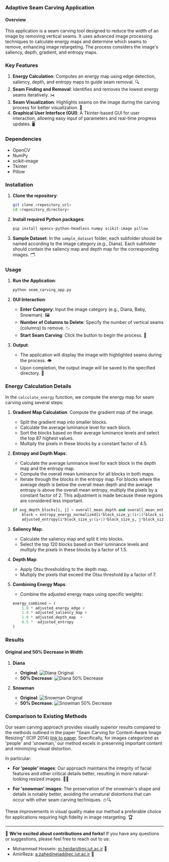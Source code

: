 ### Adaptive Seam Carving Application

#### Overview

This application is a seam carving tool designed to reduce the width of an image by removing vertical seams. It uses advanced image processing techniques to calculate energy maps and determine which seams to remove, enhancing image retargeting. The process considers the image's saliency, depth, gradient, and entropy maps.

### Key Features

1. **Energy Calculation**: Computes an energy map using edge detection, saliency, depth, and entropy maps to guide seam removal. 🔍
2. **Seam Finding and Removal**: Identifies and removes the lowest energy seams iteratively. ✂️
3. **Seam Visualization**: Highlights seams on the image during the carving process for better visualization. 🌟
4. **Graphical User Interface (GUI)**: A Tkinter-based GUI for user interaction, allowing easy input of parameters and real-time progress updates. 🖥️

### Dependencies

- OpenCV
- NumPy
- scikit-image
- Tkinter
- Pillow

### Installation

1. **Clone the repository**:
   ```bash
   git clone <repository_url>
   cd <repository_directory>
   ```

2. **Install required Python packages**:
   ```bash
   pip install opencv-python-headless numpy scikit-image pillow
   ```
3. **Sample Dataset**:
   In the `sample_dataset` folder, each subfolder should be named according to the image category (e.g., Diana). Each subfolder should contain the saliency map and depth map for the corresponding images. 🗂️

### Usage

1. **Run the Application**:
   ```bash
   python seam_carving_app.py
   ```

2. **GUI Interaction**:
   - **Enter Category**: Input the image category (e.g., Diana, Baby, Snowman). 🖼️
   - **Number of Columns to Delete**: Specify the number of vertical seams (columns) to remove. 📉
   - **Start Seam Carving**: Click the button to begin the process. 🚀

3. **Output**:
   - The application will display the image with highlighted seams during the process. 👁️
   - Upon completion, the output image will be saved to the specified directory. 💾

### Energy Calculation Details

In the `calculate_energy` function, we compute the energy map for seam carving using several steps:

1. **Gradient Map Calculation**: Compute the gradient map of the image.
   - Split the gradient map into smaller blocks.
   - Calculate the average luminance level for each block.
   - Sort the blocks based on their average luminance levels and select the top 87 highest values.
   - Multiply the pixels in these blocks by a constant factor of 4.5.

2. **Entropy and Depth Maps**:
   - Calculate the average luminance level for each block in the depth map and the entropy map.
   - Compute the overall mean luminance for all blocks in both maps.
   - Iterate through the blocks in the entropy map. For blocks where the average depth is below the overall mean depth and the average entropy is above the overall mean entropy, multiply the pixels by a constant factor of 2. This adjustment is made because these regions are considered less important.

   ```python
   if avg_depth_blocks[i, j] < overall_mean_depth and overall_mean_entropy < avg_entropy_blocks[i, j]:
       block = entropy_energy_normalized[i*block_size_y:(i+1)*block_size_y, j*block_size_x:(j+1)*block_size_x]
       adjusted_entropy[i*block_size_y:(i+1)*block_size_y, j*block_size_x:(j+1)*block_size_x] = 2 * block
   ```

3. **Saliency Map**:
   - Calculate the saliency map and split it into blocks.
   - Select the top 120 blocks based on their luminance levels and multiply the pixels in these blocks by a factor of 1.5.

4. **Depth Map**:
   - Apply Otsu thresholding to the depth map.
   - Multiply the pixels that exceed the Otsu threshold by a factor of 7.

5. **Combining Energy Maps**:
   - Combine the adjusted energy maps using specific weights:

   ```python
   energy_combined = (
       1.0 * adjusted_energy_edge +               
       1.0 * adjusted_saliency_map +              
       1.0 * adjusted_depth_map  +               
       0.5 * -adjusted_entropy                          
   )
   ```

### Results

#### Original and 50% Decrease in Width

1. **Diana**

   - **Original**:
     ![Diana Original](./Samples%20dataset/Diana/Diana.png)
   - **50% Decrease**:
     ![Diana 50% Decrease](./result/Diana_output_214.png)

2. **Snowman**

   - **Original**:
     ![Snowman Original](./Samples%20dataset/Snowman/Snowman.png)
   - **50% Decrease**:
     ![Snowman 50% Decrease](./result/Snowman_output_227.png)

### Comparison to Existing Methods

Our seam carving approach provides visually superior results compared to the methods outlined in the paper "Seam Carving for Content-Aware Image Resizing" (ICIP 2014) [link to paper](https://projet.liris.cnrs.fr/imagine/pub/proceedings/ICIP-2014/Papers/1569913319.pdf). Specifically, for images categorized as 'people' and 'snowman,' our method excels in preserving important content and minimizing visual distortion. 

In particular:

- **For 'people' images**: Our approach maintains the integrity of facial features and other critical details better, resulting in more natural-looking resized images. 👤✨
  
- **For 'snowman' images**: The preservation of the snowman's shape and details is notably better, avoiding the unnatural distortions that can occur with other seam carving techniques. ⛄🔍

These improvements in visual quality make our method a preferable choice for applications requiring high fidelity in image retargeting. 🏆

---

🎉 **We’re excited about contributions and forks!** If you have any questions or suggestions, please feel free to reach out to us:

- Mohammad Hossein: [m.heidari@mi.iut.ac.ir](mailto:m.heidari@mi.iut.ac.ir) 📧
- AmirReza: [a.zahedinejad@ec.iut.ac.ir](mailto:a.zahedinejad@ec.iut.ac.ir) 📧
